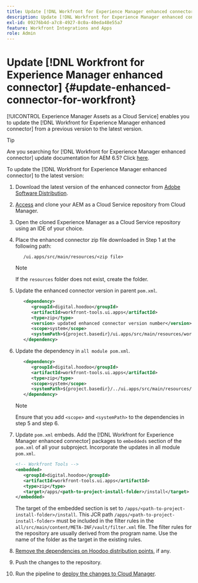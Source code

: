 ```yaml
---
title: Update [!DNL Workfront for Experience Manager enhanced connector]
description: Update [!DNL Workfront for Experience Manager enhanced connector]
exl-id: 09276b4d-a7c8-4927-8c0a-40eda48e55a7
feature: Workfront Integrations and Apps
role: Admin
---
```

# Update [!DNL Workfront for Experience Manager enhanced connector] {#update-enhanced-connector-for-workfront}

[!UICONTROL Experience Manager Assets as a Cloud Service] enables you to update the [!DNL Workfront for Experience Manager enhanced connector] from a previous version to the latest version.

>[!TIP]
>
>Are you searching for [!DNL Workfront for Experience Manager enhanced connector] update documentation for AEM 6.5? Click [here](https://experienceleague.adobe.com/docs/experience-manager-65/assets/integrations/workfront-connector-install.html?lang=en##update-enhanced-connector-for-workfront).


To update the [!DNL Workfront for Experience Manager enhanced connector] to the latest version:

1. Download the latest version of the enhanced connector from [Adobe Software Distribution](https://experience.adobe.com/#/downloads/content/software-distribution/en/aemcloud.html?package=/content/software-distribution/en/details.html/content/dam/aemcloud/public/workfront-tools.ui.apps.zip).

1. [Access](https://experienceleague.adobe.com/docs/experience-manager-cloud-service/content/implementing/using-cloud-manager/managing-code/accessing-repos.html?lang=en) and clone your AEM as a Cloud Service repository from Cloud Manager.

1. Open the cloned Experience Manager as a Cloud Service repository using an IDE of your choice.

1. Place the enhanced connector zip file downloaded in Step 1 at the following path:

   ```TXT
      /ui.apps/src/main/resources/<zip file>
   ```

   >[!NOTE]
   >
   >If the `resources` folder does not exist, create the folder.

1. Update the enhanced connector version in parent `pom.xml`.

   ```XML
      <dependency>
         <groupId>digital.hoodoo</groupId>
         <artifactId>workfront-tools.ui.apps</artifactId>
         <type>zip</type>
         <version> updated enhanced connector version number</version>
         <scope>system</scope>
         <systemPath>${project.basedir}/ui.apps/src/main/resources/workfront-tools.ui.apps.zip</systemPath>
      </dependency>
   ```

1. Update the dependency in `all module pom.xml`.

      ```XML
         <dependency>
            <groupId>digital.hoodoo</groupId>
            <artifactId>workfront-tools.ui.apps</artifactId>
            <type>zip</type>
            <scope>system</scope>
            <systemPath>${project.basedir}/../ui.apps/src/main/resources/workfront-tools.ui.apps.zip</systemPath>
         </dependency>
      ```

   >[!NOTE]
   >
   >Ensure that you add `<scope>` and `<systemPath>` to the dependencies in step 5 and step 6.

1. Update `pom.xml` embeds. Add the [!DNL Workfront for Experience Manager enhanced connector] packages to `embeddeds` section of the `pom.xml` of all your subproject. Incorporate the updates in all module `pom.xml`.

      ```XML
      <!-- Workfront Tools -->
      <embedded>
         <groupId>digital.hoodoo</groupId>
         <artifactId>workfront-tools.ui.apps</artifactId>
         <type>zip</type>
         <target>/apps/<path-to-project-install-folder>/install</target>
      </embedded>
      ```

   The target of the embedded section is set to `/apps/<path-to-project-install-folder>/install`. This JCR path `/apps/<path-to-project-install-folder>` must be included in the filter rules in the `all/src/main/content/META-INF/vault/filter.xml` file. The filter rules for the repository are usually derived from the program name. Use the name of the folder as the target in the existing rules.

1. [Remove the dependencies on Hoodoo distribution points](remove-external-dependencies.md), if any.

1. Push the changes to the repository.

1. Run the pipeline to [deploy the changes to Cloud Manager](https://experienceleague.adobe.com/docs/experience-manager-cloud-service/content/implementing/using-cloud-manager/deploy-code.html).
